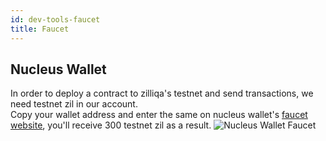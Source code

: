 ```yaml
---
id: dev-tools-faucet
title: Faucet
---
```

## Nucleus Wallet
In order to deploy a contract to zilliqa's testnet and send transactions, we need testnet zil in our account.<br/>
Copy your wallet address and enter the same on nucleus wallet's [faucet website](https://dev-wallet.zilliqa.com/faucet), you'll receive 300 testnet zil as a result.
![Nucleus Wallet Faucet](../assets/application/getting-started/nucleus-faucet.png)